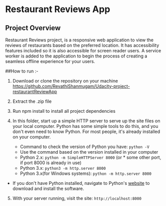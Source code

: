 # Restaurant Reviews App

## Project Overview

Restaurant Reviews project, is a responsive web application to view the reviews of restaurants based on the preferred location. It has accessibility features included so it is also accessible for screen reader users. A service worker is added to the application to begin the process of creating a seamless offline experience for your users.

##How to run :-
1. Download or clone the repository on your machine https://github.com/RevathiShanmugam/Udacity-project-restaurantReviewApp
2. Extract the .zip file
3. Run npm install to install all project dependencies

4. In this folder, start up a simple HTTP server to serve up the site files on your local computer. Python has some simple tools to do this, and you don't even need to know Python. For most people, it's already installed on your computer.

    * Command to check the version of Python you have: `python -V`
    * Use the command based on the version installed in your computer
     * Python 2.x:  `python -m SimpleHTTPServer 8000` (or * some other port, if port 8000 is already in use)
     * Python 3.x: `python3 -m http.server 8000`
     * Python 3.x(for Windows systems): `python -m http.server 8000`

  * If you don't have Python installed, navigate to Python's   [website](https://www.python.org/) to download and install the software.
5. With your server running, visit the site: `http://localhost:8000`
